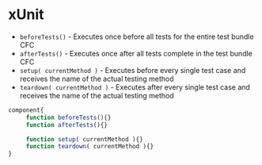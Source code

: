 # xUnit

* `beforeTests()` - Executes once before all tests for the entire test bundle CFC
* `afterTests()` - Executes once after all tests complete in the test bundle CFC
* `setup( currentMethod )` - Executes before every single test case and receives the name of the actual testing method
* `teardown( currentMethod )` - Executes after every single test case and receives the name of the actual testing method

```javascript
component{
     function beforeTests(){}
     function afterTests(){}

     function setup( currentMethod ){}
     function teardown( currentMethod ){}
}
```

